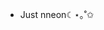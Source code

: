 - Just nneon☾⋆｡˚✩

<!---
Renzmochel/Renzmochel is a ✨ special ✨ repository because its `README.md` (this file) appears on your GitHub profile.
You can click the Preview link to take a look at your changes.
--->
